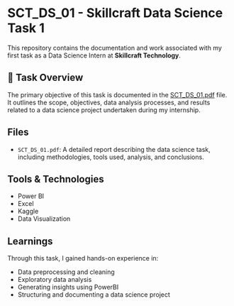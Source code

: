 # SCT_DS_01 - Skillcraft Data Science Task 1

This repository contains the documentation and work associated with my first task as a Data Science Intern at **Skillcraft Technology**.

## 📄 Task Overview

The primary objective of this task is documented in the [SCT_DS_01.pdf](https://github.com/GollaSanthosh123/SCT_DS_01/blob/main/SCT_DS_01.pdf) file. It outlines the scope, objectives, data analysis processes, and results related to a data science project undertaken during my internship.

## Files

- `SCT_DS_01.pdf`: A detailed report describing the data science task, including methodologies, tools used, analysis, and conclusions.

##  Tools & Technologies

- Power BI
- Excel
- Kaggle
- Data Visualization

##  Learnings

Through this task, I gained hands-on experience in:
- Data preprocessing and cleaning
- Exploratory data analysis
- Generating insights using PowerBI
- Structuring and documenting a data science project
